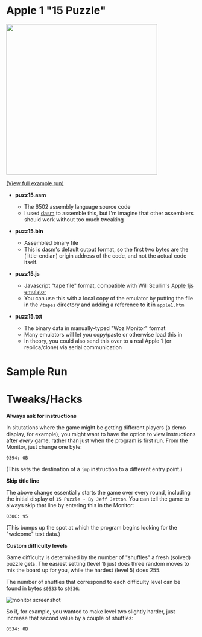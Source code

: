 # Apple 1 "15 Puzzle"
    
<img src="https://github.com/JeffJetton/apple1-15-puzzle/blob/master/img/screenshot1.png" width="400">
    
[(View full example run)](https://github.com/JeffJetton/apple1-15-puzzle/blob/master/img/combined_screenshots.png)

* **puzz15.asm**
    * The 6502 assembly language source code
    * I used [dasm](https://dasm-assembler.github.io/) to assemble this, but I'm imagine that other assemblers should work without too much tweaking
    
* **puzz15.bin**
    * Assembled binary file
    * This is dasm's default output format, so the first two bytes are the (little-endian) origin address of the code, and not the actual code itself.
    
* **puzz15.js**
    * Javascript "tape file" format, compatible with Will Scullin's [Apple 1js emulator](https://www.scullinsteel.com/apple1/)
    * You can use this with a local copy of the emulator by putting the file in the `/tapes` directory and adding a reference to it in `apple1.htm`
    
* **puzz15.txt**
    * The binary data in manually-typed "Woz Monitor" format
    * Many emulators will let you copy/paste or otherwise load this in
    * In theory, you could also send this over to a real Apple 1 (or replica/clone) via serial communication


# Sample Run

# Tweaks/Hacks

**Always ask for instructions**

In situtations where the game might be getting different players (a demo display, for example), you might want to have the option to view instructions after *every* game, rather than just when the program is first run. From the Monitor, just change one byte:

```
0394: 0B
```
(This sets the destination of a `jmp` instruction to a different entry point.)
   
**Skip title line**

The above change essentially starts the game over every round, including the initial display of `15 Puzzle - By Jeff Jetton`. You can tell the game to always skip that line by entering this in the Monitor:

```
030C: 95
```
(This bumps up the spot at which the program begins looking for the "welcome" text data.)

**Custom difficulty levels**

Game difficulty is determined by the number of "shuffles" a fresh (solved) puzzle gets. The easiest setting (level 1) just does three random moves to mix the board up for you, while the hardest (level 5) does 255.

The number of shuffles that correspond to each difficulty level can be found in bytes `$0533` to `$0536`:

![monitor screenshot](https://github.com/JeffJetton/apple1-15-puzzle/blob/master/img/monitor.png)

So if, for example, you wanted to make level two slightly harder, just increase that second value by a couple of shuffles:

```
0534: 0B
```

